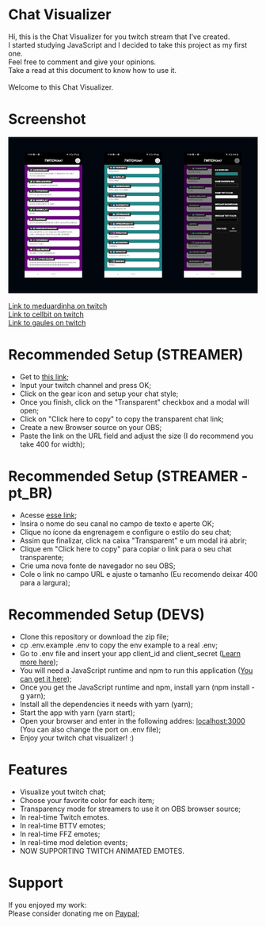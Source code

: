 # Chat Visualizer

Hi, this is the Chat Visualizer for you twitch stream that I've created.<br>
I started studying JavaScript and I decided to take this project as my first one.<br>
Feel free to comment and give your opinions.<br>
Take a read at this document to know how to use it.<br>
<br>
Welcome to this Chat Visualizer.

# Screenshot

![twitch-chat-visualizer-screenshot](https://github.com/christopherldo/twitch-chat-visualizer/blob/assets/Screenshot.png?raw=true)

[Link to meduardinha on twitch](https://www.twitch.tv/meduardinha)<br>
[Link to cellbit on twitch](https://www.twitch.tv/cellbit)<br>
[Link to gaules on twitch](https://www.twitch.tv/gaules)<br>

# Recommended Setup (STREAMER)

* Get to [this link](https://twitch.chrisldo.com/);
* Input your twitch channel and press OK;
* Click on the gear icon and setup your chat style;
* Once you finish, click on the "Transparent" checkbox and a modal will open;
* Click on "Click here to copy" to copy the transparent chat link;
* Create a new Browser source on your OBS;
* Paste the link on the URL field and adjust the size (I do recommend you take 400 for width);

# Recommended Setup (STREAMER - pt_BR)

* Acesse [esse link](https://twitch.chrisldo.com/);
* Insira o nome do seu canal no campo de texto e aperte OK;
* Clique no ícone da engrenagem e configure o estilo do seu chat;
* Assim que finalizar, click na caixa "Transparent" e um modal irá abrir;
* Clique em "Click here to copy" para copiar o link para o seu chat transparente;
* Crie uma nova fonte de navegador no seu OBS;
* Cole o link no campo URL e ajuste o tamanho (Eu recomendo deixar 400 para a largura);

# Recommended Setup (DEVS)

* Clone this repository or download the zip file;
* cp .env.example .env to copy the env example to a real .env;
* Go to .env file and insert your app client_id and client_secret ([Learn more here](https://dev.twitch.tv/docs/authentication/register-app/));
* You will need a JavaScript runtime and npm to run this application ([You can get it here](https://nodejs.org/en/));
* Once you get the JavaScript runtime and npm, install yarn (npm install -g yarn);
* Install all the dependencies it needs with yarn (yarn);
* Start the app with yarn (yarn start);
* Open your browser and enter in the following addres: [localhost:3000](http://127.0.0.1:3000) (You can also change the port on .env file);
* Enjoy your twitch chat visualizer! :)

# Features

* Visualize yout twitch chat;
* Choose your favorite color for each item;
* Transparency mode for streamers to use it on OBS browser source;
* In real-time Twitch emotes.
* In real-time BTTV emotes;
* In real-time FFZ emotes;
* In real-time mod deletion events;
* NOW SUPPORTING TWITCH ANIMATED EMOTES.

# Support

If you enjoyed my work: <br>
Please consider donating me on [Paypal](https://streamelements.com/christopherldo/tip);
